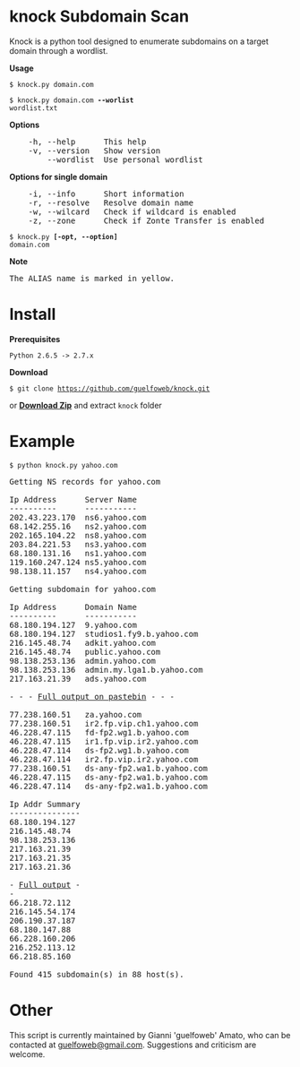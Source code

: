 knock Subdomain Scan
====================

Knock is a python tool designed to enumerate subdomains on a target domain through a wordlist.

**Usage**

<code>$ knock.py domain.com</code>

<code>$ knock.py domain.com **--worlist** wordlist.txt</code>

**Options**

<pre>
	-h, --help      This help
	-v, --version   Show version
	    --wordlist  Use personal wordlist
</pre>

**Options for single domain**

<pre>
	-i, --info      Short information
	-r, --resolve   Resolve domain name
	-w, --wilcard   Check if wildcard is enabled
	-z, --zone      Check if Zonte Transfer is enabled
</pre>

<code>$ knock.py **[-opt, --option]** domain.com</code>

**Note**

<pre>
The ALIAS name is marked in yellow.
</pre>

Install
=======
**Prerequisites**

<code>Python 2.6.5 -> 2.7.x</code>

**Download**

<code>$ git clone https://github.com/guelfoweb/knock.git</code>

or <b><a href="https://github.com/guelfoweb/knock/archive/master.zip" alt="master.zip" title="master.zip">Download Zip</a></b> and extract <code>knock</code> folder

Example
=======

<code>$ python knock.py yahoo.com</code>

<pre>
Getting NS records for yahoo.com
 
Ip Address      Server Name
----------      -----------
202.43.223.170  ns6.yahoo.com
68.142.255.16   ns2.yahoo.com
202.165.104.22  ns8.yahoo.com
203.84.221.53   ns3.yahoo.com
68.180.131.16   ns1.yahoo.com
119.160.247.124 ns5.yahoo.com
98.138.11.157   ns4.yahoo.com
 
Getting subdomain for yahoo.com
 
Ip Address      Domain Name
----------      -----------
68.180.194.127  9.yahoo.com
68.180.194.127  studios1.fy9.b.yahoo.com
216.145.48.74   adkit.yahoo.com
216.145.48.74   public.yahoo.com
98.138.253.136  admin.yahoo.com
98.138.253.136  admin.my.lga1.b.yahoo.com
217.163.21.39   ads.yahoo.com

- - - <a href="http://pastebin.com/FrHEkHAs">Full output on pastebin</a> - - -

77.238.160.51   za.yahoo.com
77.238.160.51   ir2.fp.vip.ch1.yahoo.com
46.228.47.115   fd-fp2.wg1.b.yahoo.com
46.228.47.115   ir1.fp.vip.ir2.yahoo.com
46.228.47.114   ds-fp2.wg1.b.yahoo.com
46.228.47.114   ir2.fp.vip.ir2.yahoo.com
77.238.160.51   ds-any-fp2.wa1.b.yahoo.com
46.228.47.115   ds-any-fp2.wa1.b.yahoo.com
46.228.47.114   ds-any-fp2.wa1.b.yahoo.com
 
Ip Addr Summary
---------------
68.180.194.127
216.145.48.74
98.138.253.136
217.163.21.39
217.163.21.35
217.163.21.36

- <a href="http://pastebin.com/FrHEkHAs">Full output</a> -
- 
66.218.72.112
216.145.54.174
206.190.37.187
68.180.147.88
66.228.160.206
216.252.113.12
66.218.85.160
 
Found 415 subdomain(s) in 88 host(s).
</pre>

Other
=====

This script is currently maintained by Gianni 'guelfoweb' Amato, who can be contacted at guelfoweb@gmail.com. Suggestions and criticism are welcome.

